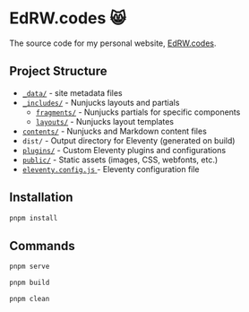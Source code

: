 # EdRW.codes 😸

The source code for my personal website, [EdRW.codes](https://edrw.codes).

## Project Structure

- [`_data/`](./_data) - site metadata files
- [`_includes/`](./_includes) - Nunjucks layouts and partials
  - [`fragments/`](./_includes/fragments) - Nunjucks partials for specific components
  - [`layouts/`](./_includes/layouts) - Nunjucks layout templates
- [`contents/`](./contents) - Nunjucks and Markdown content files
- `dist/` - Output directory for Eleventy (generated on build)
- [`plugins/`](./plugins) - Custom Eleventy plugins and configurations
- [`public/`](./public) - Static assets (images, CSS, webfonts, etc.)
- [`eleventy.config.js` ](./eleventy.config.js) - Eleventy configuration file

## Installation

```bash
pnpm install
```

## Commands

```bash
pnpm serve
```

```bash
pnpm build
```

```bash
pnpm clean
```
